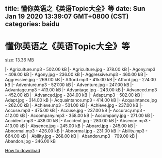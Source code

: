
title: 懂你英语之《英语Topic大全》等
date: Sun Jan 19 2020 13:39:07 GMT+0800 (CST)    
categories: baidu
---

# 懂你英语之《英语Topic大全》等
size: 13.36 MB
 
 
|- Agriculture.mp3 - 502.00 kB
|- Agriculture.jpg - 378.00 kB
|- Agony.mp3 - 409.00 kB
|- Agony.jpg - 236.00 kB
|- Aggressive.mp3 - 460.00 kB
|- Aggressive.jpg - 269.00 kB
|- Afford.mp3 - 415.00 kB
|- Afford.jpg - 274.00 kB
|- Adventure.mp3 - 527.00 kB
|- Adventure.jpg - 247.00 kB
|- Advantage.mp3 - 413.00 kB
|- Advantage.jpg - 243.00 kB
|- Advanced.mp3 - 452.00 kB
|- Advanced.jpg - 284.00 kB
|- Adapt.mp3 - 502.00 kB
|- Adapt.jpg - 314.00 kB
|- Acquaintance.mp3 - 414.00 kB
|- Acquaintance.jpg - 262.00 kB
|- Achieve.mp3 - 501.00 kB
|- Achieve.jpg - 237.00 kB
|- Accuse.mp3 - 475.00 kB
|- Accuse.jpg - 237.00 kB
|- Accuracy.mp3 - 412.00 kB
|- Accompany.mp3 - 358.00 kB
|- Accompany.jpg - 271.00 kB
|- Accident.mp3 - 438.00 kB
|- Accident.jpg - 280.00 kB
|- Absence.mp3 - 413.00 kB
|- Absence.jpg - 245.00 kB
|- Aboard.jpg - 245.00 kB
|- Abnormal.mp3 - 426.00 kB
|- Abnormal.jpg - 231.00 kB
|- Ability.mp3 - 664.00 kB
|- Ability.jpg - 268.00 kB
|- Abandon.mp3 - 709.00 kB
|- Abandon.jpg - 346.00 kB

[How to download](https://bpcam.bemobtrk.com/go/2ceec3aa-1ca2-46d6-b9ff-aaa5c184517c?jno=1052)